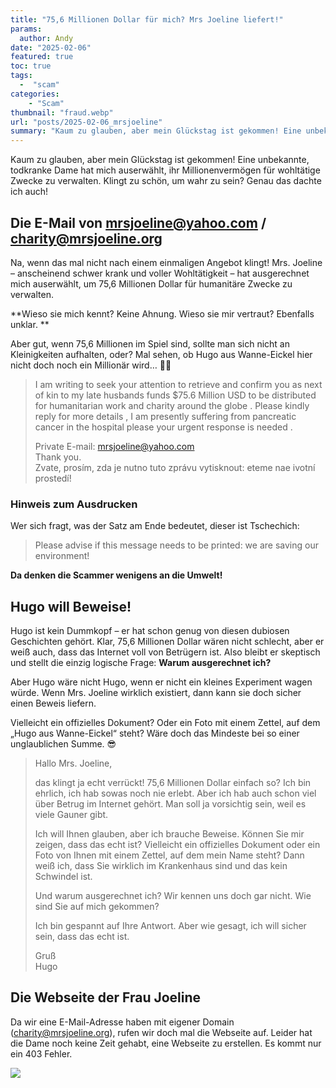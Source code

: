 ```yaml
---
title: "75,6 Millionen Dollar für mich? Mrs Joeline liefert!"
params:
  author: Andy
date: "2025-02-06"
featured: true
toc: true
tags: 
  -  "scam"
categories:
    - "Scam"
thumbnail: "fraud.webp"
url: "posts/2025-02-06_mrsjoeline"
summary: "Kaum zu glauben, aber mein Glückstag ist gekommen! Eine unbekannte, todkranke Dame hat mich auserwählt, ihr Millionenvermögen für wohltätige Zwecke zu verwalten."
---
```


Kaum zu glauben, aber mein Glückstag ist gekommen! Eine unbekannte, todkranke Dame hat mich auserwählt, ihr Millionenvermögen für wohltätige Zwecke zu verwalten. Klingt zu schön, um wahr zu sein? Genau das dachte ich auch! 

## Die E-Mail von mrsjoeline@yahoo.com / charity@mrsjoeline.org

Na, wenn das mal nicht nach einem einmaligen Angebot klingt! Mrs. Joeline – anscheinend schwer krank und voller Wohltätigkeit – hat ausgerechnet mich auserwählt, um 75,6 Millionen Dollar für humanitäre Zwecke zu verwalten. 

**Wieso sie mich kennt? Keine Ahnung. Wieso sie mir vertraut? Ebenfalls unklar. **

Aber gut, wenn 75,6 Millionen im Spiel sind, sollte man sich nicht an Kleinigkeiten aufhalten, oder? Mal sehen, ob Hugo aus Wanne-Eickel hier nicht doch noch ein Millionär wird… 🚀💸

> I am writing to seek your attention to retrieve and confirm you as next of kin to my late husbands funds $75.6 Million USD to be distributed for humanitarian work and charity around the globe . Please kindly reply for more details , I am presently suffering from pancreatic cancer in the hospital please your urgent response is needed .  
>   
> Private E-mail: mrsjoeline@yahoo.com  
> Thank you.  
> Zvate, prosím, zda je nutno tuto zprávu vytisknout: eteme nae ivotní prostedí!   


### Hinweis zum Ausdrucken

Wer sich fragt, was der Satz am Ende bedeutet, dieser ist Tschechich:

> Please advise if this message needs to be printed: we are saving our environment!

**Da denken die Scammer wenigens an die Umwelt!**

## Hugo will Beweise!

Hugo ist kein Dummkopf – er hat schon genug von diesen dubiosen Geschichten gehört. Klar, 75,6 Millionen Dollar wären nicht schlecht, aber er weiß auch, dass das Internet voll von Betrügern ist. Also bleibt er skeptisch und stellt die einzig logische Frage: **Warum ausgerechnet ich?**  

Aber Hugo wäre nicht Hugo, wenn er nicht ein kleines Experiment wagen würde. Wenn Mrs. Joeline wirklich existiert, dann kann sie doch sicher einen Beweis liefern. 

Vielleicht ein offizielles Dokument? Oder ein Foto mit einem Zettel, auf dem „Hugo aus Wanne-Eickel“ steht? Wäre doch das Mindeste bei so einer unglaublichen Summe. 😎

> Hallo Mrs. Joeline,    
>   
> das klingt ja echt verrückt! 75,6 Millionen Dollar einfach so? Ich bin ehrlich, ich hab sowas noch nie erlebt. Aber ich hab auch schon viel über Betrug im Internet gehört. Man soll ja vorsichtig sein, weil es viele Gauner gibt.    
>   
> Ich will Ihnen glauben, aber ich brauche Beweise. Können Sie mir zeigen, dass das echt ist? Vielleicht ein offizielles Dokument oder ein Foto von Ihnen mit einem Zettel, auf dem mein Name steht? Dann weiß ich, dass Sie wirklich im Krankenhaus sind und das kein Schwindel ist.    
>   
> Und warum ausgerechnet ich? Wir kennen uns doch gar nicht. Wie sind Sie auf mich gekommen?    
>   
> Ich bin gespannt auf Ihre Antwort. Aber wie gesagt, ich will sicher sein, dass das echt ist.    
>   
> Gruß    
> Hugo  

## Die Webseite der Frau Joeline

Da wir eine E-Mail-Adresse haben mit eigener Domain (charity@mrsjoeline.org), rufen wir doch mal die Webseite auf. Leider hat die Dame noch keine Zeit gehabt, eine Webseite zu erstellen. Es kommt nur ein 403 Fehler.

![](/posts/2025-02-06_mrsjoeline/webseite.webp)
